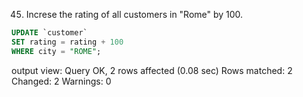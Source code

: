 45. Increse the rating of all customers in "Rome" by 100.

```SQL
UPDATE `customer`
SET rating = rating + 100
WHERE city = "ROME";
```
output view:
Query OK, 2 rows affected (0.08 sec)
Rows matched: 2  Changed: 2  Warnings: 0
